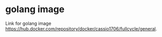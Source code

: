 # golang image

Link for golang image https://hub.docker.com/repository/docker/cassio1706/fullcycle/general.

